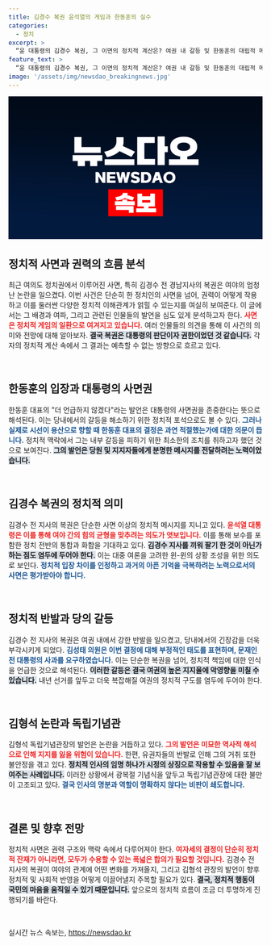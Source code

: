 ```yaml
---
title: 김경수 복권 윤석열의 게임과 한동훈의 실수
categories:
  - 정치
excerpt: >
  “윤 대통령의 김경수 복권, 그 이면의 정치적 계산은? 여권 내 갈등 및 한동훈의 대립적 메시지 분석! 독립기념관장 임명 논란 속에 국정 운영의 방향은?”
feature_text: >
  “윤 대통령의 김경수 복권, 그 이면의 정치적 계산은? 여권 내 갈등 및 한동훈의 대립적 메시지 분석! 독립기념관장 임명 논란 속에 국정 운영의 방향은?”
image: '/assets/img/newsdao_breakingnews.jpg'
---
```


<p><img src="/assets/img/newsdao_breakingnews.jpg" alt="koreaapp 속보" /></p>

<h2 data-ke-size="size26">정치적 사면과 권력의 흐름 분석</h2>

<p data-ke-size="size16">최근 여의도 정치권에서 이루어진 사면, 특히 김경수 전 경남지사의 복권은 여야의 엄청난 논란을 일으켰다. 이번 사건은 단순히 한 정치인의 사면을 넘어, 권력이 어떻게 작용하고 이를 둘러싼 다양한 정치적 이해관계가 얽힐 수 있는지를 여실히 보여준다. 이 글에서는 그 배경과 여파, 그리고 관련된 인물들의 발언을 심도 있게 분석하고자 한다. <b><span style="color: #ee2323;">사면은 정치적 게임의 일환으로 여겨지고 있습니다.</span></b> 여러 인물들의 의견을 통해 이 사건의 의미와 전망에 대해 알아보자. <b><span style="background-color: #21538527;">결국 복권은 대통령의 판단이자 권한이었던 것 같습니다.</span></b> 각자의 정치적 계산 속에서 그 결과는 예측할 수 없는 방향으로 흐르고 있다.</p>

<p data-ke-size="size16">&nbsp;</p>

<h2 data-ke-size="size26">한동훈의 입장과 대통령의 사면권</h2>

<p data-ke-size="size16">한동훈 대표의 "더 언급하지 않겠다"라는 발언은 대통령의 사면권을 존중한다는 뜻으로 해석된다. 이는 당내에서의 갈등을 해소하기 위한 정치적 포석으로도 볼 수 있다. <b><span style="color: #1a5490;">그러나 실제로 시선이 용산으로 향할 때 한동훈 대표의 결정은 과연 적절했는가에 대한 의문이 듭니다.</span></b> 정치적 맥락에서 그는 내부 갈등을 피하기 위한 최소한의 조치를 취하고자 했던 것으로 보여진다. <b><span style="background-color: #21538527;">그의 발언은 당원 및 지지자들에게 분명한 메시지를 전달하려는 노력이었습니다.</span></b></p>

<p data-ke-size="size16">&nbsp;</p>

<h2 data-ke-size="size26">김경수 복권의 정치적 의미</h2>

<p data-ke-size="size16">김경수 전 지사의 복권은 단순한 사면 이상의 정치적 메시지를 지니고 있다. <b><span style="color: #ee2323;">윤석열 대통령은 이를 통해 여야 간의 힘의 균형을 맞추려는 의도가 엿보입니다.</span></b> 이를 통해 보수를 포함한 정치 전반의 통합과 화합을 기대하고 있다. <b><span style="background-color: #21538527;">김경수 지사를 끼워 팔기 한 것이 아닌가 하는 점도 염두에 두어야 한다.</span></b> 이는 대중 여론을 고려한 윈-윈의 상황 조성을 위한 의도로 보인다. <b><span style="color: #1a5490;">정치적 입장 차이를 인정하고 과거의 아픈 기억을 극복하려는 노력으로서의 사면은 평가받아야 합니다.</span></b></p>

<p data-ke-size="size16">&nbsp;</p>

<h2 data-ke-size="size26">정치적 반발과 당의 갈등</h2>

<p data-ke-size="size16">김경수 전 지사의 복권은 여권 내에서 강한 반발을 일으켰고, 당내에서의 긴장감을 더욱 부각시키게 되었다. <b><span style="color: #1a5490;">김성태 의원은 이번 결정에 대해 부정적인 태도를 표현하며, 문재인 전 대통령의 사과를 요구하였습니다.</span></b> 이는 단순한 복권을 넘어, 정치적 책임에 대한 인식을 언급한 것으로 해석된다. <b><span style="background-color: #21538527;">이러한 갈등은 결국 여권의 높은 지지율에 악영향을 미칠 수 있습니다.</span></b> 내년 선거를 앞두고 더욱 복잡해질 여권의 정치적 구도를 염두에 두어야 한다.</p>

<p data-ke-size="size16">&nbsp;</p>

<h2 data-ke-size="size26">김형석 논란과 독립기념관</h2>

<p data-ke-size="size16">김형석 독립기념관장의 발언은 논란을 거듭하고 있다. <b><span style="color: #ee2323;">그의 발언은 미묘한 역사적 해석으로 인해 지지를 잃을 위험이 있습니다.</span></b> 한편, 유권자들의 반발로 인해 그의 거취 또한 불안정을 겪고 있다. <b><span style="background-color: #21538527;">정치적 인사의 임명 하나가 시정의 상징으로 작용할 수 있음을 잘 보여주는 사례입니다.</span></b> 이러한 상황에서 광복절 기념식을 앞두고 독립기념관장에 대한 불만이 고조되고 있다. <b><span style="color: #1a5490;">결국 인사의 명분과 역할이 명확하지 않다는 비판이 쇄도합니다.</span></b></p>

<p data-ke-size="size16">&nbsp;</p>

<h2 data-ke-size="size26">결론 및 향후 전망</h2>

<p data-ke-size="size16">정치적 사면은 권력 구조와 맥락 속에서 다루어져야 한다. <b><span style="color: #ee2323;">여자세의 결정이 단순히 정치적 잔재가 아니라면, 모두가 수용할 수 있는 폭넓은 합의가 필요할 것입니다.</span></b> 김경수 전 지사의 복권이 여야의 관계에 어떤 변화를 가져올지, 그리고 김형석 관장의 발언이 향후 정치적 및 사회적 반영을 어떻게 이끌어낼지 주목할 필요가 있다. <b><span style="background-color: #21538527;">결국, 정치적 행동이 국민의 마음을 움직일 수 있기 때문입니다.</span></b> 앞으로의 정치적 흐름이 조금 더 투명하게 진행되기를 바란다.</p>

<p data-ke-size="size16">&nbsp;</p>
실시간 뉴스 속보는, <a href="https://newsdao.kr" rel="dofollow">https://newsdao.kr</a>


